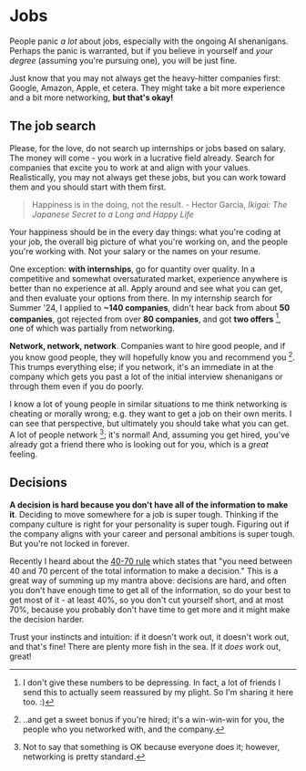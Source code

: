 # Jobs

People panic *a lot* about jobs, especially with the ongoing AI
shenanigans. Perhaps the panic is warranted, but if you believe
in yourself and *your degree* (assuming you're pursuing one), you
will be just fine.

Just know that you may not always get the heavy-hitter companies
first: Google, Amazon, Apple, et cetera. They might take a bit
more experience and a bit more networking, **but that's okay!**

<!-- TODO good and bad company cultures -->

## The job search

Please, for the love, do not search up internships or jobs based on
salary. The money will come - you work in a lucrative field already.
Search for companies that excite you to work at and align with your
values. Realistically, you may not always get these jobs, but you
can work toward them and you should start with them first.

> Happiness is in the doing, not the result. - Hector Garcia, *Ikigai:
The Japanese Secret to a Long and Happy Life*
<!-- TODO refine this section -->
Your happiness should be in the every day things: what you're coding
at your job, the overall big picture of what you're working on, and
the people you're working with. Not your salary or the names on your resume.

One exception: **with internships**, go for quantity over quality. In
a competitive and somewhat oversaturated market, experience anywhere
is better than no experience at all. Apply around and see what you can
get, and then evaluate your options from there. In my internship search
for Summer '24, I applied to **~140 companies**, didn't hear back from
about **50 companies**, got rejected from over **80 companies**, and got
**two offers** [^ref1], one of which was partially from networking.

**Network, network, network**. Companies want to hire good people, and
if you know good people, they will hopefully know you and recommend you [^ref2].
This trumps everything else; if you network, it's an immediate in at the company
which gets you past a lot of the initial interview shenanigans or through them
even if you do poorly. 

I know a lot of young people in similar situations to me think networking is 
cheating or morally wrong; e.g. they want to get a job on their own merits.
I can see that perspective, but ultimately you should take what you can get.
A lot of people network [^ref3]; it's normal! And, assuming you get hired,
you've already got a friend there who is looking out for you, which is a
*great* feeling.

## Decisions

**A decision is hard because you don't have all of the information
to make it**. Deciding to move somewhere for a job is super tough.
Thinking if the company culture is right for your personality is super tough.
Figuring out if the company aligns with your career and personal ambitions is super 
tough. But you're not locked in forever.

Recently I heard about the [40-70 rule](https://www.42courses.com/blog/home/2019/12/10/colin-powells-40-70-rule) which states that "you need between 40 and 70 percent of
the total information to make a decision." This is a great way of summing up my mantra
above: decisions are hard, and often you don't have enough time to get all of the
information, so do your best to get most of it - at least 40%, so you don't cut yourself
short, and at most 70%, because you probably don't have time to get more and it might
make the decision harder.

Trust your instincts and intuition: if it doesn't work out, it doesn't work out, and
that's fine! There are plenty more fish in the sea. If it *does* work out, great!


[^ref1]: I don't give these numbers to be depressing. In fact, a lot of friends
I send this to actually seem reassured by my plight. So I'm sharing it here too. :)

[^ref2]: ..and get a sweet bonus if you're hired; it's a win-win-win for you,
the people who you networked with, and the company.

[^ref3]: Not to say that something is OK because everyone does it; however,
networking is pretty standard.
